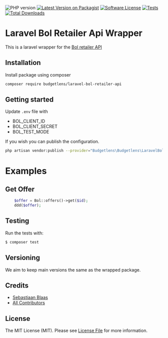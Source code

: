 ![PHP version][ico-php-version]
[![Latest Version on Packagist][ico-version]][link-packagist]
[![Software License][ico-license]](LICENSE.md)
[![Tests][ico-tests]][link-tests]
[![Total Downloads][ico-downloads]][link-downloads]


# Laravel Bol Retailer Api Wrapper

This is a laravel wrapper for the [Bol retailer API](https://github.com/123lens/bol-retailer-api)

## Installation

Install package using composer

``` bash
composer require budgetlens/laravel-bol-retailer-api
```

## Getting started

Update `.env` file with 
- BOL_CLIENT_ID
- BOL_CLIENT_SECRET
- BOL_TEST_MODE

If you wish you can publish the configuration.

``` bash
php artisan vendor:publish --provider="Budgetlens\Budgetlens\LaravelBolRetailerApi\ServiceProvider"

```

# Examples

## Get Offer
```php
    $offer = Bol::offers()->get($id);
    ddd($offer);
```

## Testing
Run the tests with:

``` bash
$ composer test
```

## Versioning
We aim to keep main versions the same as the wrapped package.

## Credits

- [Sebastiaan Blaas][link-author]
- [All Contributors][link-contributors]

## License
The MIT License (MIT). Please see [License File](LICENSE.md) for more information.



[ico-php-version]: https://img.shields.io/packagist/dependency-v/budgetlens/laravel-bol-retailer-api/php.svg?style=flat-square
[ico-version]: https://img.shields.io/packagist/v/budgetlens/laravel-bol-retailer-api.svg?style=flat-square
[ico-license]: https://img.shields.io/badge/license-MIT-brightgreen.svg?style=flat-square
[ico-tests]: https://github.com/123lens/laravel-bol-retailer-api/actions/workflows/tests.yml/badge.svg
[ico-downloads]: https://img.shields.io/packagist/dt/budgetlens/laravel-bol-retailer-api.svg?style=flat-square
[link-author]: https://github.com/avido
[link-contributors]: https://github.com/123lens/laravel-bol-retailer-api/graphs/contributors
[link-packagist]: https://packagist.org/packages/budgetlens/laravel-bol-retailer-api
[link-tests]: https://github.com/123lens/laravel-bol-retailer-api/actions/workflows/tests.yml?query=workflow%3Atests
[link-downloads]: https://packagist.org/packages/budgetlens/laravel-bol-retailer-api
